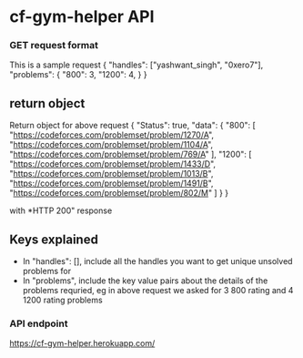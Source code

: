 # cf-gym-helper API

### GET request format
This is a sample request
{
    "handles": ["yashwant_singh", "0xero7"],
    "problems": {
        "800": 3,
        "1200": 4,
    }
}

## return object 
Return object for above request
{
    "Status": true,
    "data": {
        "800": [
            "https://codeforces.com/problemset/problem/1270/A",
            "https://codeforces.com/problemset/problem/1104/A",
            "https://codeforces.com/problemset/problem/769/A"
        ],
        "1200": [
            "https://codeforces.com/problemset/problem/1433/D",
            "https://codeforces.com/problemset/problem/1013/B",
            "https://codeforces.com/problemset/problem/1491/B",
            "https://codeforces.com/problemset/problem/802/M"
        ]
    }
}

with *HTTP 200" response

## Keys explained
- In "handles": [], include all the handles you want to get unique unsolved problems for
- In "problems", include the key value pairs about the details of the problems requried, eg in above request we asked for 3 800 rating and 4 1200 rating problems

### API endpoint
https://cf-gym-helper.herokuapp.com/